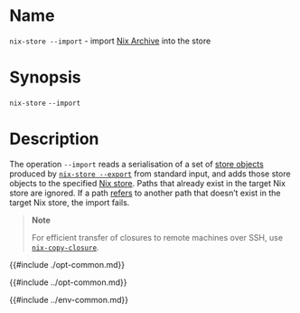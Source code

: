 # Name

`nix-store --import` - import [Nix Archive] into the store

[Nix Archive]: @docroot@/store/file-system-object/content-address.md#serial-nix-archive

# Synopsis

`nix-store` `--import`

# Description

The operation `--import` reads a serialisation of a set of [store objects](@docroot@/glossary.md#gloss-store-object) produced by [`nix-store --export`](./export.md) from standard input, and adds those store objects to the specified [Nix store](@docroot@/store/index.md).
Paths that already exist in the target Nix store are ignored.
If a path [refers](@docroot@/glossary.md#gloss-reference) to another path that doesn’t exist in the target Nix store, the import fails.

> **Note**
>
> For efficient transfer of closures to remote machines over SSH, use [`nix-copy-closure`](@docroot@/command-ref/nix-copy-closure.md).

{{#include ./opt-common.md}}

{{#include ../opt-common.md}}

{{#include ../env-common.md}}
